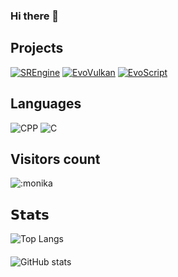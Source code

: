 ### Hi there 👋

<!--
**Monika0000/Monika0000** is a ✨ _special_ ✨ repository because its `README.md` (this file) appears on your GitHub profile.

Here are some ideas to get you started:

- 🔭 I’m currently working on ...
- 🌱 I’m currently learning ...
- 👯 I’m looking to collaborate on ...
- 🤔 I’m looking for help with ...
- 💬 Ask me about ...
- 📫 How to reach me: ...
- 😄 Pronouns: ...
- ⚡ Fun fact: ...
-->

## Projects
[![SREngine](https://img.shields.io/badge/-L2D-000?&logo=c%2B%2B)](https://github.com/Monika0000/SREngine)
[![EvoVulkan](https://img.shields.io/badge/-L2D-000?&logo=c%2B%2B)](https://github.com/Monika0000/EvoVulkan)
[![EvoScript](https://img.shields.io/badge/-L2D-000?&logo=c%2B%2B)](https://github.com/Monika0000/EvoScript)

## Languages
![CPP](https://img.shields.io/badge/-C++-000?&logo=c%2B%2B)
![C](https://img.shields.io/badge/-C-000?&logo=c)

## Visitors count
![:monika](https://count.getloli.com/get/@:monika?theme=rule34)

## 𝗦𝘁𝗮𝘁𝘀
![Top Langs](https://github-readme-stats.vercel.app/api/top-langs/?username=monika0000&layout=compact&theme=dracula)
####
![GitHub stats](https://github-readme-stats.vercel.app/api?username=monika0000&show_icons=true&theme=dracula)
